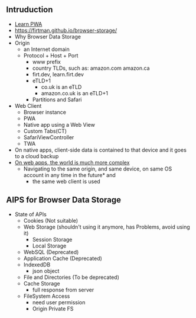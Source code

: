 ## Intruduction
  - [Learn PWA](https://web.dev/learn/pwa/)
  - https://firtman.github.io/browser-storage/
  - Why Browser Data Storage
  - Origin
    - an Internet domain
    - Protocol + Host + Port
      - www prefix
      - country TLDs, such as: amazon.com amazon.ca
      - firt.dev, learn.firt.dev
      - eTLD+1
        - co.uk is an eTLD
        - amazon.co.uk is an eTLD+1
      - Partitions and Safari
  - Web Client
    - Browser instance
    - PWA
    - Native app using a Web View
    - Custom Tabs(CT)
    - SafariViewController
    - TWA
  - On native apps, client-side data is contained to that device and it goes to a cloud backup
  - [On web apps, the world is much more complex](https://youtu.be/nkt5Vz7yIw8?feature=shared)
    - Navigating to the same origin, and same device, on same OS account in any time in the future* and
      - the same web client is used
## AIPS for Browser Data Storage
  - State of APIs
    - Cookies (Not suitable)
    - Web Storage (shouldn't using it anymore, has Problems, avoid using it)
      - Session Storage
      - Local Storage
    - WebSQL (Deprecated)
    - Application Cache (Deprecated)
    - IndexedDB
      - json object
    - File and Directories (To be deprecated)
    - Cache Storage
      - full response from server
    - FileSystem Access
      - need user permission
      - Origin Private FS